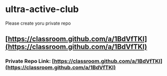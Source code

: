 # ultra-active-club
Please create yoru private repo 
## [https://classroom.github.com/a/1BdVfTKl](https://classroom.github.com/a/1BdVfTKl)

### Private Repo Link: [https://classroom.github.com/a/1BdVfTKl](https://classroom.github.com/a/1BdVfTKl)
